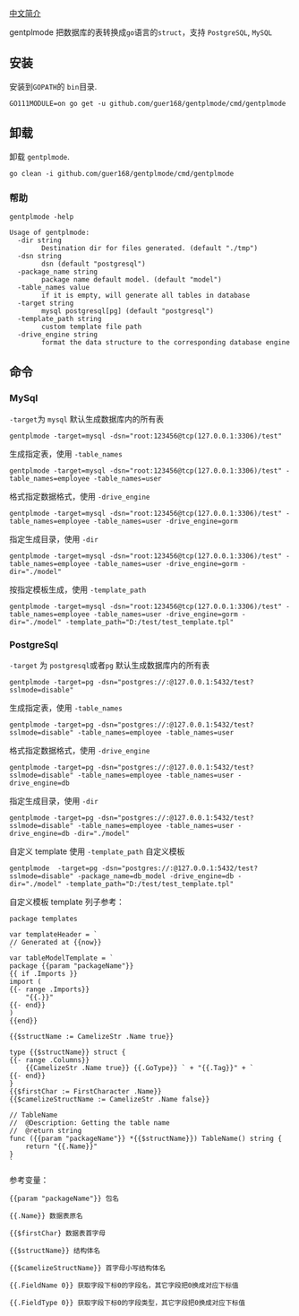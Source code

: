 [中文简介](README.md)    

gentplmode 把数据库的表转换成`go`语言的`struct`，支持 `PostgreSQL`, `MySQL`    

## 安装 
安装到`GOPATH`的 `bin`目录.
```
GO111MODULE=on go get -u github.com/guer168/gentplmode/cmd/gentplmode
```
## 卸载 
卸载 `gentplmode`.
```
go clean -i github.com/guer168/gentplmode/cmd/gentplmode
```
### 帮助
```
gentplmode -help 
```
```
Usage of gentplmode:
  -dir string
        Destination dir for files generated. (default "./tmp")
  -dsn string
        dsn (default "postgresql")
  -package_name string
        package name default model. (default "model")
  -table_names value
        if it is empty, will generate all tables in database
  -target string
        mysql postgresql[pg] (default "postgresql")
  -template_path string
        custom template file path
  -drive_engine string
        format the data structure to the corresponding database engine

```


## 命令

### MySql
`-target`为 `mysql`
默认生成数据库内的所有表
```
gentplmode -target=mysql -dsn="root:123456@tcp(127.0.0.1:3306)/test" 
```
生成指定表，使用 `-table_names`
```
gentplmode -target=mysql -dsn="root:123456@tcp(127.0.0.1:3306)/test" -table_names=employee -table_names=user
```
格式指定数据格式，使用 `-drive_engine`    
```
gentplmode -target=mysql -dsn="root:123456@tcp(127.0.0.1:3306)/test" -table_names=employee -table_names=user -drive_engine=gorm
```
指定生成目录，使用 `-dir`    
```
gentplmode -target=mysql -dsn="root:123456@tcp(127.0.0.1:3306)/test" -table_names=employee -table_names=user -drive_engine=gorm -dir="./model"
```
按指定模板生成，使用 `-template_path`    
```
gentplmode -target=mysql -dsn="root:123456@tcp(127.0.0.1:3306)/test" -table_names=employee -table_names=user -drive_engine=gorm -dir="./model" -template_path="D:/test/test_template.tpl"
```

### PostgreSql
`-target` 为 `postgresql`或者`pg`
默认生成数据库内的所有表
```
gentplmode -target=pg -dsn="postgres://:@127.0.0.1:5432/test?sslmode=disable"
```
生成指定表，使用 `-table_names`   
```
gentplmode -target=pg -dsn="postgres://:@127.0.0.1:5432/test?sslmode=disable" -table_names=employee -table_names=user
```
格式指定数据格式，使用 `-drive_engine`  
```
gentplmode -target=pg -dsn="postgres://:@127.0.0.1:5432/test?sslmode=disable" -table_names=employee -table_names=user -drive_engine=db
```
指定生成目录，使用 `-dir`   
```
gentplmode -target=pg -dsn="postgres://:@127.0.0.1:5432/test?sslmode=disable" -table_names=employee -table_names=user -drive_engine=db -dir="./model"
```
自定义 template 使用 `-template_path` 自定义模板 
```
gentplmode  -target=pg -dsn="postgres://:@127.0.0.1:5432/test?sslmode=disable" -package_name=db_model -drive_engine=db -dir="./model" -template_path="D:/test/test_template.tpl" 
```

自定义模板 template 列子参考：
```
package templates

var templateHeader = `
// Generated at {{now}}
`
var tableModelTemplate = `
package {{param "packageName"}}
{{ if .Imports }}
import (
{{- range .Imports}}
	"{{.}}"
{{- end}}
)
{{end}}

{{$structName := CamelizeStr .Name true}}

type {{$structName}} struct {
{{- range .Columns}}
	{{CamelizeStr .Name true}} {{.GoType}} ` + "{{.Tag}}" + `
{{- end}}
}
{{$firstChar := FirstCharacter .Name}}
{{$camelizeStructName := CamelizeStr .Name false}}

// TableName
//  @Description: Getting the table name
//  @return string
func ({{param "packageName"}} *{{$structName}}) TableName() string {
	return "{{.Name}}"
}
`
```

参考变量：
```
{{param "packageName"}} 包名

{{.Name}} 数据表原名

{{$firstChar} 数据表首字母

{{$structName}} 结构体名

{{$camelizeStructName}} 首字母小写结构体名

{{.FieldName 0}} 获取字段下标0的字段名，其它字段把0换成对应下标值

{{.FieldType 0}} 获取字段下标0的字段类型，其它字段把0换成对应下标值
```
